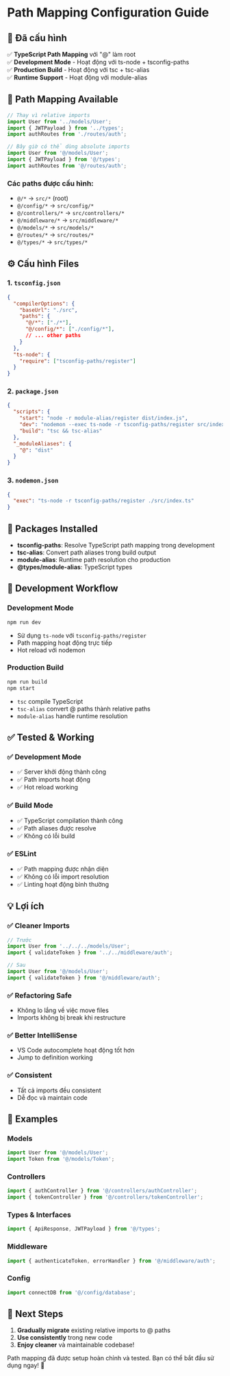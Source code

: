 # Path Mapping Configuration Guide

## 🎯 Đã cấu hình

✅ **TypeScript Path Mapping** với "@" làm root  
✅ **Development Mode** - Hoạt động với ts-node + tsconfig-paths  
✅ **Production Build** - Hoạt động với tsc + tsc-alias  
✅ **Runtime Support** - Hoạt động với module-alias  

## 📂 Path Mapping Available

```typescript
// Thay vì relative imports
import User from '../models/User';
import { JWTPayload } from '../types';
import authRoutes from './routes/auth';

// Bây giờ có thể dùng absolute imports
import User from '@/models/User';
import { JWTPayload } from '@/types';
import authRoutes from '@/routes/auth';
```

### Các paths được cấu hình:

- `@/*` → `src/*` (root)
- `@/config/*` → `src/config/*`
- `@/controllers/*` → `src/controllers/*`
- `@/middleware/*` → `src/middleware/*`
- `@/models/*` → `src/models/*`
- `@/routes/*` → `src/routes/*`
- `@/types/*` → `src/types/*`

## ⚙️ Cấu hình Files

### 1. `tsconfig.json`
```json
{
  "compilerOptions": {
    "baseUrl": "./src",
    "paths": {
      "@/*": ["./*"],
      "@/config/*": ["./config/*"],
      // ... other paths
    }
  },
  "ts-node": {
    "require": ["tsconfig-paths/register"]
  }
}
```

### 2. `package.json`
```json
{
  "scripts": {
    "start": "node -r module-alias/register dist/index.js",
    "dev": "nodemon --exec ts-node -r tsconfig-paths/register src/index.ts",
    "build": "tsc && tsc-alias"
  },
  "_moduleAliases": {
    "@": "dist"
  }
}
```

### 3. `nodemon.json`
```json
{
  "exec": "ts-node -r tsconfig-paths/register ./src/index.ts"
}
```

## 🚀 Packages Installed

- **tsconfig-paths**: Resolve TypeScript path mapping trong development
- **tsc-alias**: Convert path aliases trong build output
- **module-alias**: Runtime path resolution cho production
- **@types/module-alias**: TypeScript types

## 🔧 Development Workflow

### Development Mode
```bash
npm run dev
```
- Sử dụng `ts-node` với `tsconfig-paths/register`
- Path mapping hoạt động trực tiếp
- Hot reload với nodemon

### Production Build
```bash
npm run build
npm start
```
- `tsc` compile TypeScript
- `tsc-alias` convert @ paths thành relative paths
- `module-alias` handle runtime resolution

## ✅ Tested & Working

### ✅ Development Mode
- ✅ Server khởi động thành công
- ✅ Path imports hoạt động
- ✅ Hot reload working

### ✅ Build Mode  
- ✅ TypeScript compilation thành công
- ✅ Path aliases được resolve
- ✅ Không có lỗi build

### ✅ ESLint
- ✅ Path mapping được nhận diện
- ✅ Không có lỗi import resolution
- ✅ Linting hoạt động bình thường

## 💡 Lợi ích

### ✅ Cleaner Imports
```typescript
// Trước
import User from '../../../models/User';
import { validateToken } from '../../middleware/auth';

// Sau  
import User from '@/models/User';
import { validateToken } from '@/middleware/auth';
```

### ✅ Refactoring Safe
- Không lo lắng về việc move files
- Imports không bị break khi restructure

### ✅ Better IntelliSense
- VS Code autocomplete hoạt động tốt hơn
- Jump to definition working

### ✅ Consistent
- Tất cả imports đều consistent
- Dễ đọc và maintain code

## 🎯 Examples

### Models
```typescript
import User from '@/models/User';
import Token from '@/models/Token';
```

### Controllers
```typescript
import { authController } from '@/controllers/authController';
import { tokenController } from '@/controllers/tokenController';
```

### Types & Interfaces
```typescript
import { ApiResponse, JWTPayload } from '@/types';
```

### Middleware
```typescript
import { authenticateToken, errorHandler } from '@/middleware/auth';
```

### Config
```typescript
import connectDB from '@/config/database';
```

## 🚀 Next Steps

1. **Gradually migrate** existing relative imports to @ paths
2. **Use consistently** trong new code
3. **Enjoy cleaner** và maintainable codebase!

Path mapping đã được setup hoàn chỉnh và tested. Bạn có thể bắt đầu sử dụng ngay! 🎉